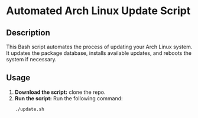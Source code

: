 # Automated Arch Linux Update Script

## Description

This Bash script automates the process of updating your Arch Linux system. It updates the package database, installs available updates, and reboots the system if necessary.

## Usage

1. **Download the script:** clone the repo.
2. **Run the script:** Run the following command:
   ```bash
   ./update.sh
